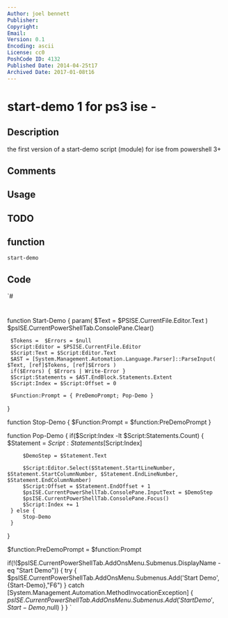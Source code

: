 ```yaml
---
Author: joel bennett
Publisher: 
Copyright: 
Email: 
Version: 0.1
Encoding: ascii
License: cc0
PoshCode ID: 4132
Published Date: 2014-04-25t17
Archived Date: 2017-01-08t16
---
```


# start-demo 1 for ps3 ise - 

## Description

the first version of a start-demo script (module) for ise from powershell 3+

## Comments



## Usage



## TODO



## function

`start-demo`

## Code

`#
 #
 function Start-Demo {
     param(
        $Text = $PSISE.CurrentFile.Editor.Text
     )
     $psISE.CurrentPowerShellTab.ConsolePane.Clear()
 
     $Tokens =  $Errors = $null
     $Script:Editor = $PSISE.CurrentFile.Editor
     $Script:Text = $Script:Editor.Text
     $AST = [System.Management.Automation.Language.Parser]::ParseInput( $Text, [ref]$Tokens, [ref]$Errors )
     if($Errors) { $Errors | Write-Error }
     $Script:Statements = $AST.EndBlock.Statements.Extent
     $Script:Index = $Script:Offset = 0
 
     $Function:Prompt = { PreDemoPrompt; Pop-Demo }
 }
 
 function Stop-Demo {
     $Function:Prompt = $function:PreDemoPrompt
 }
 
 function Pop-Demo {
     if($Script:Index -lt $Script:Statements.Count) {
         $Statement = $Script:Statements[$Script:Index]
         
         $DemoStep = $Statement.Text
 
         $Script:Editor.Select($Statement.StartLineNumber, $Statement.StartColumnNumber, $Statement.EndLineNumber, $Statement.EndColumnNumber)
         $Script:Offset = $Statement.EndOffset + 1
         $psISE.CurrentPowerShellTab.ConsolePane.InputText = $DemoStep
         $psISE.CurrentPowerShellTab.ConsolePane.Focus()
         $Script:Index += 1
     } else {
         Stop-Demo
     }
 }
 
 $function:PreDemoPrompt = $function:Prompt
 
 if(!($psISE.CurrentPowerShellTab.AddOnsMenu.Submenus.DisplayName -eq "Start Demo")) {
     try {
         $psISE.CurrentPowerShellTab.AddOnsMenu.Submenus.Add('Start Demo',{Start-Demo},"F6")
     } catch [System.Management.Automation.MethodInvocationException] {
         $psISE.CurrentPowerShellTab.AddOnsMenu.Submenus.Add('Start Demo',{Start-Demo},$null)
     }
 }
`

